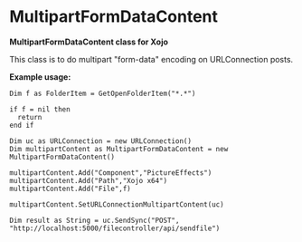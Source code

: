 # MultipartFormDataContent
**MultipartFormDataContent class for Xojo**

This class is to do multipart "form-data" encoding on URLConnection posts.

**Example usage:**
```
Dim f as FolderItem = GetOpenFolderItem("*.*")

if f = nil then 
  return
end if

Dim uc as URLConnection = new URLConnection()
Dim multipartContent as MultipartFormDataContent = new MultipartFormDataContent()

multipartContent.Add("Component","PictureEffects")
multipartContent.Add("Path","Xojo x64")
multipartContent.Add("File",f)

multipartContent.SetURLConnectionMultipartContent(uc)

Dim result as String = uc.SendSync("POST", "http://localhost:5000/filecontroller/api/sendfile")
```
